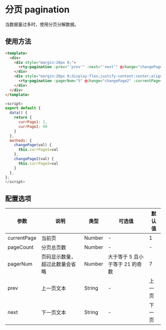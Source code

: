 # 分页 pagination
当数据量过多时，使用分页分解数据。

## 使用方法
``` html
<template>
  <div>
    <div style="margin:20px 0;">
      <rty-pagination :prev="'prev'" :next="'next'" @change="changePage" :currentPage="currPage1" :pageCount="10"></rty-pagination>
    </div>
    <div style="margin:20px 0;display:flex;justify-content:center;align-items:center">
      <rty-pagination :pagerNum="5" @change="changePage2" :currentPage="currPage2" :pageCount="1000"></rty-pagination>
    </div>
  </div>
</template>
```
``` js
<script>
export default {
  data() {
    return {
      currPage1: 1,
      currPage2: 99
    }
  },
  methods: {
    changePage(val) {
      this.currPage1=val
    },
    changePage2(val) {
      this.currPage2=val
    }
  },
};
</script>
```

## 配置选项
| 参数 | 说明 | 类型 | 可选值 | 默认值 |
|-|-|-|-|-|
| currentPage | 当前页 | Number | - | 1 |
| pageCount | 分页总页数 | Number | - | - |
| pagerNum | 页码显示数量，超过此数量会省略 | Number | 大于等于 5 且小于等于 21 的奇数 | 7 |
| prev | 上一页文本 | String | - | 上一页 |
| next | 下一页文本 | String | - | 下一页 |